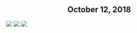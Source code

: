 <center>
  
##  October 12, 2018 

</center>

<img src="{{ site.baseurl }}/img/sketches/sketch1.jpg" data-rotate="90"/>
<img src="{{ site.baseurl }}/img/sketches/sketch2.jpg" data-rotate="90"/>
<img src="{{ site.baseurl }}/img/sketches/sketch3.jpg" data-rotate="90"/>

